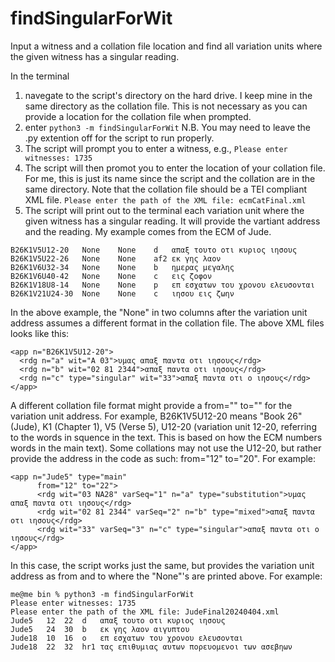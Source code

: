 # findSingularForWit
Input a witness and a collation file location and find all variation units where the given witness has a singular reading.

In the terminal
1) navegate to the script's directory on the hard drive. I keep mine in the same directory as the collation file. This is not necessary as you can provide a location for the collation file when prompted.
2) enter ```python3 -m findSingularForWit``` N.B. You may need to leave the .py extention off for the script to run properly.
3) The script will prompt you to enter a witness, e.g., ```Please enter witnesses: 1735```
4) The script will then promot you to enter the location of your collation file. For me, this is just its name since the script and the collation are in the same directory. Note that the collation file should be a TEI compliant XML file.
   ```Please enter the path of the XML file: ecmCatFinal.xml```
5) The script will print out to the terminal each variation unit where the given witness has a singular reading. It will provide the vartiant address and the reading. My example comes from the ECM of Jude.
```
B26K1V5U12-20	None	None	d	απαξ τουτο οτι κυριος ιησους
B26K1V5U22-26	None	None	af2	εκ γης λαoν
B26K1V6U32-34	None	None	b	ημερας μεγαλης
B26K1V6U40-42	None	None	c	εις ζοφον
B26K1V18U8-14	None	None	p	επ εσχατων του χρονου ελευσονται
B26K1V21U24-30	None	None	c	ιησου εις ζωην
```

In the above example, the "None" in two columns after the variation unit address assumes a different format in the collation file. The above XML files looks like this:

```
<app n="B26K1V5U12-20">
  <rdg n="a" wit="A 03">υμας απαξ παντα οτι ιησους</rdg>
  <rdg n="b" wit="02 81 2344">απαξ παντα οτι ιησους</rdg>
  <rdg n="c" type="singular" wit="33">απαξ παντα οτι ο ιησους</rdg>
</app>
```

A different collation file format might provide a from="" to="" for the variation unit address. For example, B26K1V5U12-20 means "Book 26" (Jude), K1 (Chapter 1), V5 (Verse 5), U12-20 (variation unit 12-20, referring to the words in squence in the text. This is based on how the ECM numbers words in the main text). Some collations may not use the U12-20, but rather provide the address in the code as such: from="12" to="20". For example:

```
<app n="Jude5" type="main"
      from="12" to="22">
      <rdg wit="03 NA28" varSeq="1" n="a" type="substitution">υμας απαξ παντα οτι ιησους</rdg>
      <rdg wit="02 81 2344" varSeq="2" n="b" type="mixed">απαξ παντα οτι ιησους</rdg>
      <rdg wit="33" varSeq="3" n="c" type="singular">απαξ παντα οτι ο ιησους</rdg>
</app>
```
In this case, the script works just the same, but provides the variation unit address as from and to where the "None"'s are printed above. For example:

```
me@me bin % python3 -m findSingularForWit
Please enter witnesses: 1735
Please enter the path of the XML file: JudeFinal20240404.xml
Jude5	12	22	d	απαξ τουτο οτι κυριος ιησους
Jude5	24	30	b	εκ γης λαον αιγυπτου
Jude18	10	16	o	επ εσχατων του χρονου ελευσονται
Jude18	22	32	hr1	τας επιθυμιας αυτων πορευομενοι των ασεβηων
```
